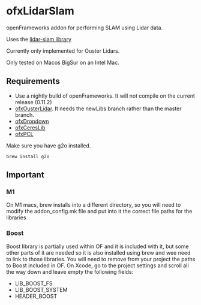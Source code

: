 # ofxLidarSlam

openFrameworks addon for performing SLAM using Lidar data.


Uses the [lidar-slam library](https://gitlab.kitware.com/keu-computervision/slam)

Currently only implemented for Ouster Lidars. 

Only tested on Macos BigSur on an Intel Mac.

## Requirements

* Use a nightly build of openFrameworks. It will not compile on the current release (0.11.2)
* [ofxOusterLidar](https://github.com/roymacdonald/ofxOusterLidar/tree/newLibs). It needs the newLibs branch rather than the master branch.
* [ofxDropdown](https://github.com/roymacdonald/ofxDropdown/)
* [ofxCeresLib](https://github.com/roymacdonald/ofxCeresLib)
* [ofxPCL](https://github.com/roymacdonald/ofxPCL)

Make sure you have g2o installed.

```
brew install g2o
```

## Important

### M1
On M1 macs, brew installs into a different directory, so you will need to modify the addon_config.mk file and put into it the correct file paths for the libraries


### Boost
Boost library is partially used within OF and it is included with it, but some other parts of it are needed so it is also installed using brew and wee need to link to those libraries.
You will need to remove from your project the paths to Boost included in OF.
On Xcode, go to the project settings and scroll all the way down and leave empty the following fields:

* LIB_BOOST_FS
* LIB_BOOST_SYSTEM
* HEADER_BOOST
